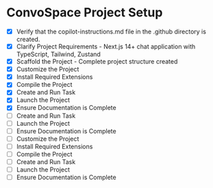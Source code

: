 # ConvoSpace Project Setup

- [x] Verify that the copilot-instructions.md file in the .github directory is created.
- [x] Clarify Project Requirements - Next.js 14+ chat application with TypeScript, Tailwind, Zustand
- [x] Scaffold the Project - Complete project structure created
- [x] Customize the Project
- [x] Install Required Extensions
- [x] Compile the Project
- [x] Create and Run Task
- [x] Launch the Project
- [x] Ensure Documentation is Complete
- [ ] Create and Run Task
- [ ] Launch the Project
- [ ] Ensure Documentation is Complete
- [ ] Customize the Project
- [ ] Install Required Extensions
- [ ] Compile the Project
- [ ] Create and Run Task
- [ ] Launch the Project
- [ ] Ensure Documentation is Complete
